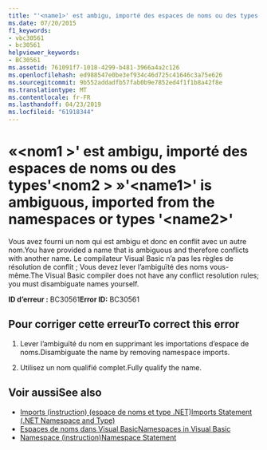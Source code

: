 ```yaml
---
title: "'<name1>' est ambigu, importé des espaces de noms ou des types '<name2>'"
ms.date: 07/20/2015
f1_keywords:
- vbc30561
- bc30561
helpviewer_keywords:
- BC30561
ms.assetid: 761091f7-1018-4299-b481-3966a4a2c126
ms.openlocfilehash: ed988547e0be3ef934c46d725c41646c3a75e626
ms.sourcegitcommit: 9b552addadfb57fab0b9e7852ed4f1f1b8a42f8e
ms.translationtype: MT
ms.contentlocale: fr-FR
ms.lasthandoff: 04/23/2019
ms.locfileid: "61918344"
---
```

# <a name="name1-is-ambiguous-imported-from-the-namespaces-or-types-name2"></a><span data-ttu-id="6fbc5-102">«\<nom1 >' est ambigu, importé des espaces de noms ou des types'\<nom2 > »</span><span class="sxs-lookup"><span data-stu-id="6fbc5-102">'\<name1>' is ambiguous, imported from the namespaces or types '\<name2>'</span></span>
<span data-ttu-id="6fbc5-103">Vous avez fourni un nom qui est ambigu et donc en conflit avec un autre nom.</span><span class="sxs-lookup"><span data-stu-id="6fbc5-103">You have provided a name that is ambiguous and therefore conflicts with another name.</span></span> <span data-ttu-id="6fbc5-104">Le compilateur Visual Basic n’a pas les règles de résolution de conflit ; Vous devez lever l’ambiguïté des noms vous-même.</span><span class="sxs-lookup"><span data-stu-id="6fbc5-104">The Visual Basic compiler does not have any conflict resolution rules; you must disambiguate names yourself.</span></span>  
  
 <span data-ttu-id="6fbc5-105">**ID d’erreur :** BC30561</span><span class="sxs-lookup"><span data-stu-id="6fbc5-105">**Error ID:** BC30561</span></span>  
  
## <a name="to-correct-this-error"></a><span data-ttu-id="6fbc5-106">Pour corriger cette erreur</span><span class="sxs-lookup"><span data-stu-id="6fbc5-106">To correct this error</span></span>  
  
1. <span data-ttu-id="6fbc5-107">Lever l’ambiguïté du nom en supprimant les importations d’espace de noms.</span><span class="sxs-lookup"><span data-stu-id="6fbc5-107">Disambiguate the name by removing namespace imports.</span></span>  
  
2. <span data-ttu-id="6fbc5-108">Utilisez un nom qualifié complet.</span><span class="sxs-lookup"><span data-stu-id="6fbc5-108">Fully qualify the name.</span></span>  
  
## <a name="see-also"></a><span data-ttu-id="6fbc5-109">Voir aussi</span><span class="sxs-lookup"><span data-stu-id="6fbc5-109">See also</span></span>

- [<span data-ttu-id="6fbc5-110">Imports (instruction) (espace de noms et type .NET)</span><span class="sxs-lookup"><span data-stu-id="6fbc5-110">Imports Statement (.NET Namespace and Type)</span></span>](../../../visual-basic/language-reference/statements/imports-statement-net-namespace-and-type.md)
- [<span data-ttu-id="6fbc5-111">Espaces de noms dans Visual Basic</span><span class="sxs-lookup"><span data-stu-id="6fbc5-111">Namespaces in Visual Basic</span></span>](../../../visual-basic/programming-guide/program-structure/namespaces.md)
- [<span data-ttu-id="6fbc5-112">Namespace (instruction)</span><span class="sxs-lookup"><span data-stu-id="6fbc5-112">Namespace Statement</span></span>](../../../visual-basic/language-reference/statements/namespace-statement.md)
